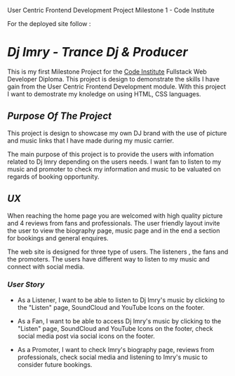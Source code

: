User Centric Frontend Development Project Milestone 1 - Code Institute

For the deployed site follow :

# **_Dj Imry - Trance Dj & Producer_**

This is my first Milestone Project for the [Code Institute](https://codeinstitute.net/) Fullstack Web Developer Diploma. This project is design to demonstrate the skills I have gain from the User Centric Frontend Development module. With this project I want to demostrate my knoledge on using HTML, CSS languages.

## **_Purpose Of The Project_**

This project is design to showcase my own DJ brand with the use of picture and music links that I have made during my music carrier.

The main purpose of this project is to provide the users with infomation related to Dj Imry depending on the users needs.
I want fan to listen to my music and promoter to check my information and music to be valuated on regards of booking opportunity.

## **_UX_**

When reaching the home page you are welcomed with high quality picture and 4 reviews from fans and professionals. The user friendly layout invite the user to view the biography page, music page and in the end a section for bookings and general enquires.

The web site is designed for three type of users. The listeners , the fans and the promoters. The users have different way to listen to my music and connect with social media.


### _User Story_

* As a Listener, I want to be able to listen to Dj Imry's music by clicking to the "Listen" page, SoundCloud and YouTube Icons on the footer.

* As a Fan, I want to be able to access Dj Imry's music by clicking to the "Listen" page, SoundCloud and YouTube Icons on the footer, check social media post via social icons on the footer.

* As a Promoter, I want to check Imry's biography page, reviews from professionals, check social media and listening to Imry's music to consider future bookings.


